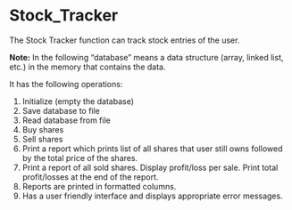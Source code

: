 # Stock_Tracker
The Stock Tracker function can track stock entries of the user.

**Note:** In the following “database” means a data structure (array, linked list, etc.) in the memory that contains the data.

It has the following operations:
  1. Initialize (empty the database)
  2. Save database to file
  3. Read database from file
  4. Buy shares
  5. Sell shares
  6. Print a report which prints list of all shares that user still owns followed by the total price of the shares.
  7. Print a report of all sold shares. Display profit/loss per sale. Print total profit/losses at the end of the report.
  8. Reports are printed in formatted columns.
  9. Has a user friendly interface and displays appropriate error messages.
	  


 
